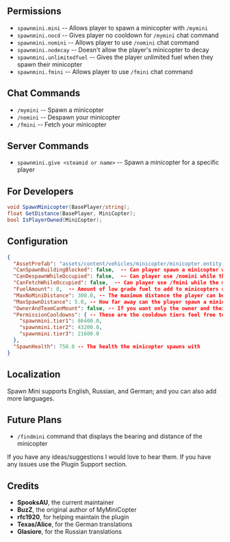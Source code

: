 ## Permissions

* `spawnmini.mini`  -- Allows player to spawn a minicopter with `/mymini`
* `spawnmini.nocd` -- Gives player no cooldown for `/mymini` chat command
* `spawnmini.nomini` -- Allows player to use `/nomini` chat command 
* `spawnmini.nodecay` -- Doesn't allow the player's minicopter to decay
* `spawnmini.unlimitedfuel` -- Gives the player unlimited fuel when they spawn their minicopter
* `spawnmini.fmini` -- Allows player to use `/fmini` chat command

## Chat Commands

* `/mymini` -- Spawn a minicopter
* `/nomini` -- Despawn your minicopter
* `/fmini` -- Fetch your minicopter

## Server Commands

* `spawnmini.give <steamid or name>` -- Spawn a minicopter for a specific player

## For Developers

```csharp
void SpawnMinicopter(BasePlayer/string);
float GetDistance(BasePlayer, MiniCopter);
bool IsPlayerOwned(MiniCopter);
```

## Configuration

```json
{
  "AssetPrefab": "assets/content/vehicles/minicopter/minicopter.entity.prefab", -- Prefab you would like to spawn
  "CanSpawnBuildingBlocked": false,  -- Can player spawn a minicopter while building blocked
  "CanDespawnWhileOccupied": false,  -- Can player use /nomini while the mini is mounted
  "CanFetchWhileOccupied": false,  -- Can player use /fmini while the mini is mounted (will dismount players)
  "FuelAmount": 0,  -- Amount of low grade fuel to add to minicopters when spawned, -1 for max stack size (ignored for players with the unlimited fuel permission)
  "MaxNoMiniDistance": 300.0, -- The maximum distance the player can be from the minicopter when using /nomini and /fmini (set to -1 for unlimited distance)
  "MaxSpawnDistance": 5.0, -- How far away can the player spawn a minicopter
  "OwnerAndTeamCanMount": false, -- If you want only the owner and their team members to be able to mount the mini set this to true
  "PermissionCooldowns": { -- These are the cooldown tiers feel free to add/change as many as you like just make sure users only have one for now
    "spawnmini.tier1": 86400.0,
    "spawnmini.tier2": 43200.0,
    "spawnmini.tier3": 21600.0
  },
  "SpawnHealth": 750.0 -- The health the minicopter spawns with
}
```

## Localization

Spawn Mini supports English, Russian, and German; and you can also add more languages.

## Future Plans

* `/findmini` command that displays the bearing and distance of the minicopter

If you have any ideas/suggestions I would love to hear them. If you have any issues use the Plugin Support section.

## Credits

* **SpooksAU**, the current maintainer
* **BuzZ**, the original author of MyMiniCopter
* **rfc1920**, for helping maintain the plugin
* **Texas/Alice**, for the German translations
* **Glasiore**, for the Russian translations

